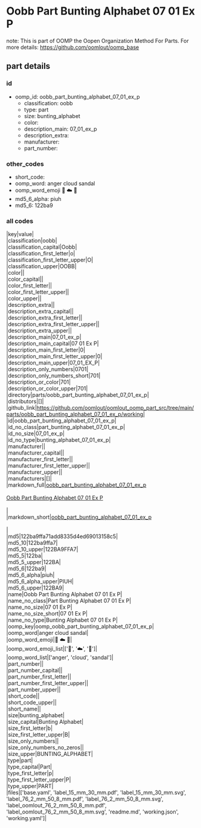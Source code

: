 # Oobb Part Bunting Alphabet 07 01 Ex P  

note: This is part of OOMP the Oopen Organization Method For Parts. For more details: https://github.com/oomlout/oomp_base

##  part details





### id
* oomp_id: oobb_part_bunting_alphabet_07_01_ex_p
  * classification: oobb
  * type: part
  * size: bunting_alphabet
  * color: 
  * description_main: 07_01_ex_p
  * description_extra: 
  * manufacturer: 
  * part_number: 

### other_codes
* short_code: 
* oomp_word: anger cloud sandal
* oomp_word_emoji :anger: :cloud: :sandal:
* md5_6_alpha: piuh
* md5_6: 122ba9

### all codes 
|key|value|  
|classification|oobb|  
|classification_capital|Oobb|  
|classification_first_letter|o|  
|classification_first_letter_upper|O|  
|classification_upper|OOBB|  
|color||  
|color_capital||  
|color_first_letter||  
|color_first_letter_upper||  
|color_upper||  
|description_extra||  
|description_extra_capital||  
|description_extra_first_letter||  
|description_extra_first_letter_upper||  
|description_extra_upper||  
|description_main|07_01_ex_p|  
|description_main_capital|07 01 Ex P|  
|description_main_first_letter|0|  
|description_main_first_letter_upper|0|  
|description_main_upper|07_01_EX_P|  
|description_only_numbers|0701|  
|description_only_numbers_short|701|  
|description_or_color|701|  
|description_or_color_upper|701|  
|directory|parts/oobb_part_bunting_alphabet_07_01_ex_p|  
|distributors|[]|  
|github_link|https://github.com/oomlout/oomlout_oomp_part_src/tree/main/parts/oobb_part_bunting_alphabet_07_01_ex_p/working|  
|id|oobb_part_bunting_alphabet_07_01_ex_p|  
|id_no_class|part_bunting_alphabet_07_01_ex_p|  
|id_no_size|07_01_ex_p|  
|id_no_type|bunting_alphabet_07_01_ex_p|  
|manufacturer||  
|manufacturer_capital||  
|manufacturer_first_letter||  
|manufacturer_first_letter_upper||  
|manufacturer_upper||  
|manufacturers|[]|  
|markdown_full|[oobb_part_bunting_alphabet_07_01_ex_p](https://github.com/oomlout/oomlout_oomp_part_src/tree/main/parts/oobb_part_bunting_alphabet_07_01_ex_p/working)<br>[](https://github.com/oomlout/oomlout_oomp_part_src/tree/main/parts/oobb_part_bunting_alphabet_07_01_ex_p/working)<br>[Oobb Part Bunting Alphabet 07 01 Ex P](https://github.com/oomlout/oomlout_oomp_part_src/tree/main/parts/oobb_part_bunting_alphabet_07_01_ex_p/working)<br><br>|  
|markdown_short|[oobb_part_bunting_alphabet_07_01_ex_p](https://github.com/oomlout/oomlout_oomp_part_src/tree/main/parts/oobb_part_bunting_alphabet_07_01_ex_p/working)<br><br>|  
|md5|122ba9ffa71add8335d4ed69013158c5|  
|md5_10|122ba9ffa7|  
|md5_10_upper|122BA9FFA7|  
|md5_5|122ba|  
|md5_5_upper|122BA|  
|md5_6|122ba9|  
|md5_6_alpha|piuh|  
|md5_6_alpha_upper|PIUH|  
|md5_6_upper|122BA9|  
|name|Oobb Part Bunting Alphabet 07 01 Ex P|  
|name_no_class|Part Bunting Alphabet 07 01 Ex P|  
|name_no_size|07 01 Ex P|  
|name_no_size_short|07 01 Ex P|  
|name_no_type|Bunting Alphabet 07 01 Ex P|  
|oomp_key|oomp_oobb_part_bunting_alphabet_07_01_ex_p|  
|oomp_word|anger cloud sandal|  
|oomp_word_emoji|:anger: :cloud: :sandal:|  
|oomp_word_emoji_list|[':anger:', ':cloud:', ':sandal:']|  
|oomp_word_list|['anger', 'cloud', 'sandal']|  
|part_number||  
|part_number_capital||  
|part_number_first_letter||  
|part_number_first_letter_upper||  
|part_number_upper||  
|short_code||  
|short_code_upper||  
|short_name||  
|size|bunting_alphabet|  
|size_capital|Bunting Alphabet|  
|size_first_letter|b|  
|size_first_letter_upper|B|  
|size_only_numbers||  
|size_only_numbers_no_zeros||  
|size_upper|BUNTING_ALPHABET|  
|type|part|  
|type_capital|Part|  
|type_first_letter|p|  
|type_first_letter_upper|P|  
|type_upper|PART|  
|files|['base.yaml', 'label_15_mm_30_mm.pdf', 'label_15_mm_30_mm.svg', 'label_76_2_mm_50_8_mm.pdf', 'label_76_2_mm_50_8_mm.svg', 'label_oomlout_76_2_mm_50_8_mm.pdf', 'label_oomlout_76_2_mm_50_8_mm.svg', 'readme.md', 'working.json', 'working.yaml']|  
